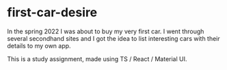 # first-car-desire

In the spring 2022 I was about to buy my very first car. I went through several secondhand sites and I got the idea to list interesting cars with their details to my own app.

This is a study assignment, made using TS / React / Material UI.


